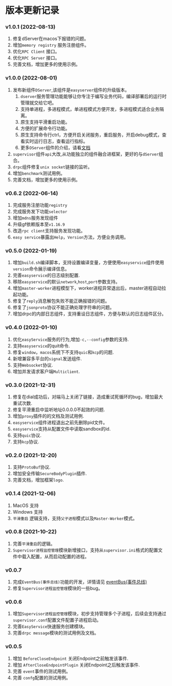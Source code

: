 # 版本更新记录

### v1.0.1 (2022-08-13)
1. 修复dServer在macos下报错的问题。
2. 增加`memory registry` 服务注册组件。
3. 优化`RPC Client` 接口。
4. 优化`RPC Server` 接口。
5. 完善文档，增加更多的使用示例。

### v1.0.0 (2022-08-01)
1. 发布新组件`DServer`,该组件是`easyserver`组件的升级版本。
   1. `dserver`服务管理功能能够让你专注于编写业务代码，编译部署后的运行时管理就交给它吧。
   2. 支持单进程，多进程模式，单进程模式方便开发，多进程模式适合业务隔离。
   3. 原生支持平滑重启功能。
   4. 方便的扩展命令行功能。
   5. 原生支持命令行ctrl，方便开启关闭服务，重启服务，开启debug模式，查看实时运行日志，查看运行指标。
   6. 更多`DServer`组件的介绍，请看[文档](./dserver/readme.md)
2. `supervisor`组件`api`大改,从功能独立的组件融合进框架，更好的与`dServer`组合。
3. `drpc`组件修复`unix socket`链接的监听。
4. 增加`benchmark`测试用例。
5. 完善文档，增加更多的使用示例。


### v0.6.2 (2022-06-14)
1. 完成服务注册功能`registry`
2. 完成服务发下功能`selector`
3. 增加`mdns`服务发现组件
4. 升级gf依赖版本至`v1.16.9`
5. 改造`rpc client`支持服务发现功能。
6. `easy service`暴露出`Help`，`Version`方法，方便业务调用。

### v0.5.0 (2022-01-19)
1. 增加`build.sh`编译脚本，支持设置编译变量，方便使用`easyservice`组件使用`version`命令展示编译信息。
2. 完善`easyservice`的日志级别配置.
3. 移除`easyservice`的默认`network`,`host`,`port`参数支持。
4. 增加`master-worker`进程模型下，worker进程异常退出后，master进程自动拉起功能。
5. 修复了`reply`消息解包失败不能正确报错的问题。
6. 修复了`jsonproto`协议不能正确处理字符串的问题。
7. 增加drpc的内部日志组件，支持重设日志组件，方便与默认的日志组件区分。

### v0.4.0 (2022-01-10)
1. 优化`easyService`服务的行为,增加`-c,--config`参数的支持.
2. 支持`easyservice`的quit命令.
3. 修复`window`，`macos`系统下不支持`quic`和`kcp`的问题.
4. 新增兼容多平台的`signal`发送组件.
5. 支持`Websocket`协议.
6. 增加并发请求客户端`Multiclient`.

### v0.3.0 (2021-12-31)
1. 修复在dial成功后，对端马上关闭了链接，造成重试死循环的bug，增加最大重试次数.
2. 修复平滑重启中监听地址0.0.0.0不起效的问题.
3. 增加`proxy`插件的的文档及测试用例.
4. `easyservice`组件进程退出之前先删除pid文件。
5. `easyservice`支持从配置文件中读取sandbox的id.
6. 支持`quic`协议.
7. 支持`kcp`协议.

### v0.2.0 (2021-12-20)
1. 支持`ProtoBuf`协议.
2. 增加安全传输`SecureBodyPlugin`插件.
3. 完善文档，增加框架`logo`.

### v0.1.4 (2021-12-06)
1. MacOS 支持
2. Windows 支持
3. `平滑重启` 逻辑支持，支持`父子进程`模式以及`Master-Worker`模式。

### v0.0.8 (2021-10-22)

1. 完善`平滑重启`的逻辑。
2. `Supervisor进程监控管理`模块新增接口，支持从`supervisor.ini`格式的配置文件中载入配置，从而启动配置的进程。

### v0.0.7

1. 完成`EventBus(事件总线)`功能的开发，详情请见 [eventBus(事件总线)](component/eventBus.md)
2. 修复`Supervisor进程监控管理`模块的一些bug。

### v0.0.6

1. 增加`Supervisor进程监控管理`模块，初步支持管理多个子进程，后续会支持通过`supervisor.conf`配置文件配置子进程启动。
2. 完善`EasyService`快速服务创建模块。
3. 完善`drpc message`模块的测试用例及文档。

### v0.0.5

1. 增加 `BeforeCloseEndpoint` 关闭Endpoint之前触发该事件.
2. 增加 `AfterCloseEndpointPlugin` 关闭Endpoint之后触发该事件.
3. 完善 `event`事件的测试用例。
4. 完善 `confg`配置的测试用例。